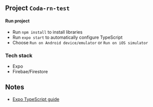 ## Project `Coda-rn-test`

#### Run project

- Run `npm install` to install libraries
- Run `expo start` to automatically configure TypeScript
- Choose `Run on Android device/emulator` or `Run on iOS simulator`

### Tech stack

- Expo
- Firebae/Firestore

## Notes

- [Expo TypeScript guide](https://docs.expo.dev/versions/latest/guides/typescript/)
